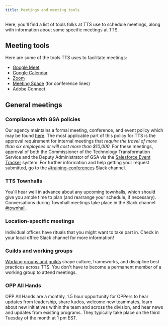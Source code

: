 ```yaml
---
title: Meetings and meeting tools
---
```


Here, you'll find a list of tools folks at TTS use to schedule meetings, along with information about some specific meetings at TTS.

## <a id="meetings-tools">Meeting tools</a>

Here are some of the tools TTS uses to facilitate meetings:

- [Google Meet]({{site.baseurl}}/google-meet/)
- [Google Calendar]({{site.baseurl}}/google-calendar/)
- [Zoom]({{site.baseurl}}/zoom/)
- [Meeting Space]({{site.baseurl}}/gsa-internal-tools/#meeting-space) (for conference lines)
- Adobe Connect

## <a id="general-meetings">General meetings</a>

### <a id="gsa-policy">Compliance with GSA policies</a>

Our agency maintains a formal meeting, conference, and event policy which may be found [here](http://www.gsa.gov/portal/mediaId/205471/fileName/OAS_57851_Conference_and_Event_Management_(Signed_on_January_28__2015).action). The most applicable part of this policy for TTS is the approval requirement for internal meetings that _require the travel of more than six employees or will cost more than $10,000._ For these meetings, approval of both the Commissioner of the Technology Transformation Service and the Deputy Administrator of GSA via the [Salesforce Event Tracker](https://gsa.my.salesforce.com/a1b/o) system. For further information and help getting your request submitted, go to the [#training-conferences](https://gsa-tts.slack.com/messages/training-conferences) Slack channel.

### <a id="townhalls">TTS Townhalls</a>

You'll hear well in advance about any upcoming townhalls, which should give you ample time to plan (and rearrange your schedule, if necessary). Conversations during Townhall meetings take place in the Slack channel [#townhall](https://gsa-tts.slack.com/messages/townhall).

### <a id="location-specific">Location-specific meetings</a>

Individual offices have rituals that you might want to take part in. Check in your local office Slack channel for more information!

### <a id="working-group">Guilds and working groups</a>

[Working groups and guilds]({{site.baseurl}}/working-groups-and-guilds-101) shape culture, frameworks, and discipline best practices across TTS. You don't have to become a permanent member of a working group to attend meetings.

### <a id="opp-all-hands">OPP All Hands</a>

OPP All Hands are a monthly, 1.5 hour opportunity for OPPers to hear updates from leadership, share kudos, welcome new teammates, learn about new initiatives within the team and across the division, and hear news and updates from existing programs. They typically take place on the third Tuesday of the month at 1 pm EST.

